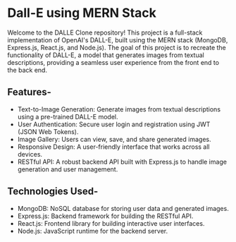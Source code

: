 # Dall-E using MERN Stack

Welcome to the DALLE Clone repository! This project is a full-stack implementation of OpenAI's DALL-E, built using the MERN stack (MongoDB, Express.js, React.js, and Node.js). The goal of this project is to recreate the functionality of DALL-E, a model that generates images from textual descriptions, providing a seamless user experience from the front end to the back end.

## Features-
* Text-to-Image Generation: Generate images from textual descriptions using a pre-trained DALL-E model.
* User Authentication: Secure user login and registration using JWT (JSON Web Tokens).
* Image Gallery: Users can view, save, and share generated images.
* Responsive Design: A user-friendly interface that works across all devices.
* RESTful API: A robust backend API built with Express.js to handle image generation and user management.

## Technologies Used-
* MongoDB: NoSQL database for storing user data and generated images.
* Express.js: Backend framework for building the RESTful API.
* React.js: Frontend library for building interactive user interfaces.
* Node.js: JavaScript runtime for the backend server.

